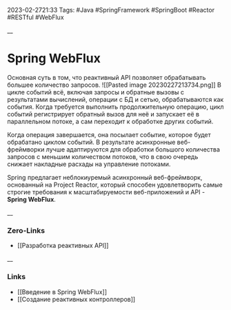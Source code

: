 2023-02-2721:33
Tags: #Java #SpringFramework #SpringBoot #Reactor #RESTful #WebFlux

__
# Spring WebFlux
Основная суть в том, что реактивный API позволяет обрабатывать большее количество запросов. 
![[Pasted image 20230227213734.png]]
В цикле событий всё, включая запросы и обратные вызовы с результатами вычислений, операции с БД и сетью, обрабатываются как события. Когда требуется выполнить продолжительную операцию, цикл событий регистрирует обратный вызов для неё и запускает её в параллельном потоке, а сам переходит к обработке других событий.

Когда операция завершается, она посылает событие, которое будет обрабатано циклом событий. В результате асинхронные веб-фреймворки лучше адаптируются для обработки большого количества запросов с меньшим количеством потоков, что в свою очередь снижает накладные расхады на управление потоками.

Spring предлагает неблокиуремый асинхронный веб-фреймворк, основанный на Project Reactor, который способен удовлетворить самые строгие требования к масштабируемости веб-приложений и API - **Spring WebFlux**.

__
### Zero-Links
- [[Разработка реактивных API]]

__
### Links
- [[Введение в Spring WebFlux]]
- [[Создание реактивных контроллеров]]


